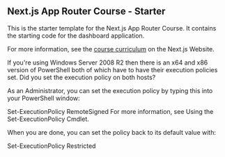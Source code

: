 ## Next.js App Router Course - Starter

This is the starter template for the Next.js App Router Course. It contains the starting code for the dashboard application.

For more information, see the [course curriculum](https://nextjs.org/learn) on the Next.js Website.

If you're using Windows Server 2008 R2 then there is an x64 and x86 version of PowerShell both of which have to have their execution policies set. Did you set the execution policy on both hosts?

As an Administrator, you can set the execution policy by typing this into your PowerShell window:

Set-ExecutionPolicy RemoteSigned
For more information, see Using the Set-ExecutionPolicy Cmdlet.

When you are done, you can set the policy back to its default value with:

Set-ExecutionPolicy Restricted


